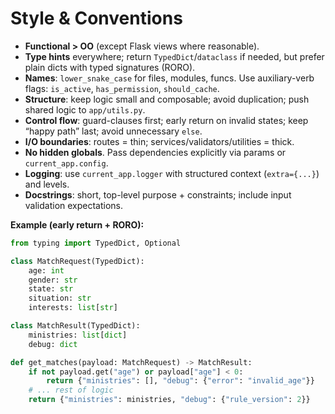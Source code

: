 # Style & Conventions

- **Functional > OO** (except Flask views where reasonable).
- **Type hints** everywhere; return `TypedDict`/`dataclass` if needed, but prefer plain dicts with typed signatures (RORO).
- **Names**: `lower_snake_case` for files, modules, funcs. Use auxiliary-verb flags: `is_active`, `has_permission`, `should_cache`.
- **Structure**: keep logic small and composable; avoid duplication; push shared logic to `app/utils.py`.
- **Control flow**: guard-clauses first; early return on invalid states; keep “happy path” last; avoid unnecessary `else`.
- **I/O boundaries**: routes = thin; services/validators/utilities = thick.
- **No hidden globals**. Pass dependencies explicitly via params or `current_app.config`.
- **Logging**: use `current_app.logger` with structured context (`extra={...}`) and levels.
- **Docstrings**: short, top-level purpose + constraints; include input validation expectations.

**Example (early return + RORO):**
```python
from typing import TypedDict, Optional

class MatchRequest(TypedDict):
    age: int
    gender: str
    state: str
    situation: str
    interests: list[str]

class MatchResult(TypedDict):
    ministries: list[dict]
    debug: dict

def get_matches(payload: MatchRequest) -> MatchResult:
    if not payload.get("age") or payload["age"] < 0:
        return {"ministries": [], "debug": {"error": "invalid_age"}}
    # ... rest of logic
    return {"ministries": ministries, "debug": {"rule_version": 2}}
